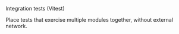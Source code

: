 Integration tests (Vitest)

Place tests that exercise multiple modules together, without external network.
